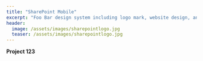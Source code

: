 ```yaml
---
title: "SharePoint Mobile"
excerpt: "Foo Bar design system including logo mark, website design, and branding applications."
header:
  image: /assets/images/sharepointlogo.jpg
  teaser: /assets/images/sharepointlogo.jpg
---
```


**Project 123**
